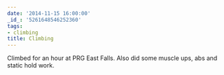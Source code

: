 ```yaml
---
date: '2014-11-15 16:00:00'
_id_: '5261648546252360'
tags:
- climbing
title: Climbing
---
```


Climbed for an hour at PRG East Falls. Also did some muscle ups, abs and static hold work.

